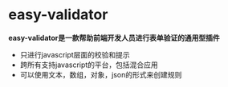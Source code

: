 # easy-validator
**easy-validator是一款帮助前端开发人员进行表单验证的通用型插件**
- 只进行javascript层面的校验和提示
- 跨所有支持javascript的平台，包括混合应用
- 可以使用文本，数组，对象，json的形式来创建规则
